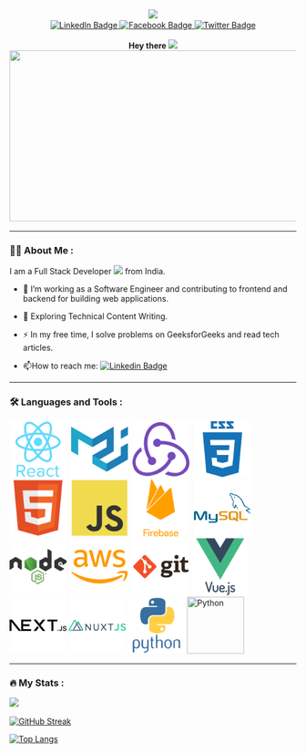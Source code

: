 <div id="header" align="center">
  <img src="https://media.giphy.com/media/2IudUHdI075HL02Pkk/giphy.gif" width="300"/>
  <div id="badges" align="center">
    <a href="www.linkedin.com/in/gowtham-theja-vempalli-1b8653298">
      <img src="https://img.shields.io/badge/LinkedIn-blue?style=for-the-badge&logo=linkedin&logoColor=white" alt="LinkedIn Badge"/>
    </a>
    <a href="https://www.facebook.com/gowtham.teja.5/">
      <img src="https://img.shields.io/badge/Facebook-white?style=for-the-badge&logo=facebook&logoColor=black" alt="Facebook Badge"/>
    </a>
    <a href="https://twitter.com/gowtham_theja_v">
      <img src="https://img.shields.io/badge/Twitter-black?style=for-the-badge&logo=twitter&logoColor=white" alt="Twitter Badge"/>
    </a>
  </div>
  <img src="https://komarev.com/ghpvc/?username=VGowthamTheja&style=flat-square&color=blue" alt=""/>
  <div>
    <strong>
      Hey there
      <img src="https://media.giphy.com/media/hvRJCLFzcasrR4ia7z/giphy.gif" width="30px"/>
    </strong>
  </div>
</div>

<div align="center">
  <img src="https://media.giphy.com/media/YbXLZ6dymH758xSEbM/giphy.gif" width="600" height="300"/>
</div>

---

### :man_technologist: About Me :

I am a Full Stack Developer <img src="https://media.giphy.com/media/WUlplcMpOCEmTGBtBW/giphy.gif" width="30"> from India.

- :telescope: I’m working as a Software Engineer and contributing to frontend and backend for building web applications.

- :seedling: Exploring Technical Content Writing.

- :zap: In my free time, I solve problems on GeeksforGeeks and read tech articles.

- :mailbox:How to reach me: [![Linkedin Badge](https://img.shields.io/badge/-kakbar-blue?style=flat&logo=Linkedin&logoColor=white)](www.linkedin.com/in/gowtham-theja-vempalli-1b8653298)


---

### :hammer_and_wrench: Languages and Tools :

<div>
  <img src="https://github.com/devicons/devicon/blob/master/icons/react/react-original-wordmark.svg" title="React" alt="React" width="100" height="100" />&nbsp;
  <img src="https://github.com/devicons/devicon/blob/master/icons/materialui/materialui-original.svg" title="Material UI" alt="Material UI" width="100" height="100"/>&nbsp;
  <img src="https://github.com/devicons/devicon/blob/master/icons/redux/redux-original.svg" title="Redux" alt="Redux " width="100" height="100"/>&nbsp;
  <img src="https://github.com/devicons/devicon/blob/master/icons/css3/css3-plain-wordmark.svg"  title="CSS3" alt="CSS" width="100" height="100"/>&nbsp;
  <img src="https://github.com/devicons/devicon/blob/master/icons/html5/html5-original.svg" title="HTML5" alt="HTML" width="100" height="100"/>&nbsp;
  <img src="https://github.com/devicons/devicon/blob/master/icons/javascript/javascript-original.svg" title="JavaScript" alt="JavaScript" width="100" height="100"/>&nbsp;
  <img src="https://github.com/devicons/devicon/blob/master/icons/firebase/firebase-plain-wordmark.svg" title="Firebase" alt="Firebase" width="100" height="100"/>&nbsp;
  <img src="https://github.com/devicons/devicon/blob/master/icons/mysql/mysql-original-wordmark.svg" title="MySQL"  alt="MySQL" width="100" height="100"/>&nbsp;
  <img src="https://github.com/devicons/devicon/blob/master/icons/nodejs/nodejs-original-wordmark.svg" title="NodeJS" alt="NodeJS" width="100" height="100"/>&nbsp;
  <img src="https://github.com/devicons/devicon/blob/master/icons/amazonwebservices/amazonwebservices-plain-wordmark.svg" title="AWS" alt="AWS" width="100" height="100"/>&nbsp;
  <img src="https://github.com/devicons/devicon/blob/master/icons/git/git-original-wordmark.svg" title="Git" **alt="Git" width="100" height="100"/>
  <img src="https://github.com/devicons/devicon/blob/master/icons/vuejs/vuejs-original-wordmark.svg" title="Vue" **alt="Vue" width="100" height="100"/>
  <img src="https://github.com/devicons/devicon/blob/master/icons/nextjs/nextjs-original-wordmark.svg" title="NextJS" **alt="NEXT" width="100" height="100"/>
  <img src="https://github.com/devicons/devicon/blob/master/icons/nuxtjs/nuxtjs-original-wordmark.svg" title="NuxtJS" **alt="NuxtJS" width="100" height="100"/>
  <img src="https://github.com/devicons/devicon/blob/master/icons/python/python-original-wordmark.svg" title="Python" **alt="Python" width="100" height="100"/>
  <img src="https://github.com/devicons/devicon/blob/master/icons/python/postgresql-original-wordmark.svg" title="Python" **alt="Python" width="100" height="100"/>
</div>

---

### :fire: My Stats :

[![](https://github-readme-stats.vercel.app/api?username=VGowthamTheja&theme=dark)](https://github.com/anuraghazra/github-readme-stats)

[![GitHub Streak](http://github-readme-streak-stats.herokuapp.com?user=VGowthamTheja&theme=dark&background=000000)](https://git.io/streak-stats)

[![Top Langs](https://github-readme-stats.vercel.app/api/top-langs/?username=VGowthamTheja&layout=compact&theme=vision-friendly-dark)](https://github.com/anuraghazra/github-readme-stats)


